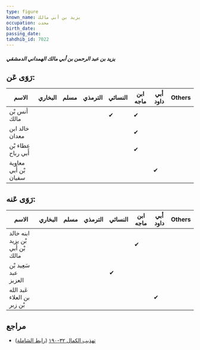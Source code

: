 ```yaml
---
type: figure
known_name: يزيد بن أبي مالك
occupation: محدث
birth_date:
passing_date:
tahdhib_id: 7022
---
```

##### يزيد بن عبد الرحمن بن أبي مالك الهمداني الدمشقي

## رَوَى عَن:
| الاسم                 | البخاري | مسلم | الترمذي | النسائي | ابن ماجه | أبي داود | Others |
| --------------------- | ------- | ---- | ------- | ------- | -------- | -------- | ------ |
| أنس بْن مالك          |         |      |         | ✔       | ✔        |          |        |
| خالد ابن معدان        |         |      |         |         | ✔        |          |        |
| عطاء بْن أَبي رباح    |         |      |         |         | ✔        |          |        |
| معاوية بْن أَبي سفيان |         |      |         |         |          | ✔        |        |
## رَوَى عَنه:
| الاسم                            | البخاري | مسلم | الترمذي | النسائي | ابن ماجه | أبي داود | Others |
| -------------------------------- | ------- | ---- | ------- | ------- | -------- | -------- | ------ |
| ابنه خالد بْن يزيد بْن أَبي مالك |         |      |         |         | ✔        |          |        |
| سَعِيد بْن عبد العزيز            |         |      |         | ✔       |          |          |        |
| عَبد الله بن العلاء بْن زبر      |         |      |         |         |          | ✔        |        |
## مراجع
- [تهذيب الكمال ٣٢-١٩٠](obsidian://open?vault=Tahdhib-al-Kamal&file=Figures/٧٠٢٢-يزيد%20بن%20عبد%20الرحمن%20بن%20أبي%20مالك%20الهمداني%20الدمشقي) ([رابط الشاملة](https://shamela.ws/book/3722/17304))